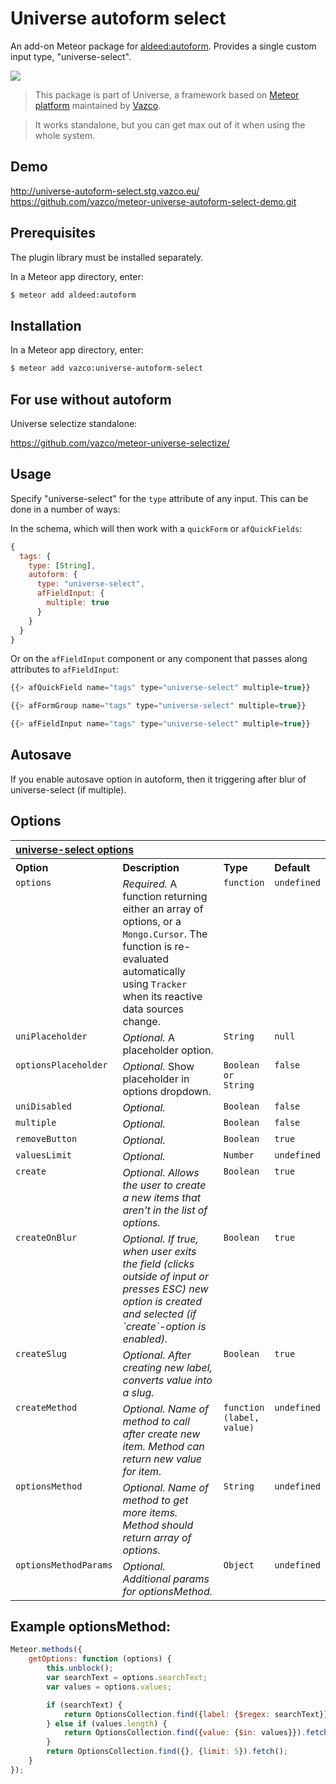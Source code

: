 Universe autoform select
=========================

An add-on Meteor package for [aldeed:autoform](https://github.com/aldeed/meteor-autoform). Provides a single custom input type, "universe-select".

<a href="http://unicms.io"><img src="http://unicms.io/banners/standalone.png" /></a>

> This package is part of Universe, a framework based on [Meteor platform](http://meteor.com)
maintained by [Vazco](http://www.vazco.eu).

> It works standalone, but you can get max out of it when using the whole system.

## Demo

<a href="http://universe-autoform-select.stg.vazco.eu/">
http://universe-autoform-select.stg.vazco.eu/
</a>

<a href="https://github.com/vazco/meteor-universe-autoform-select-demo.git">
https://github.com/vazco/meteor-universe-autoform-select-demo.git
</a>


## Prerequisites

The plugin library must be installed separately.

In a Meteor app directory, enter:

```bash
$ meteor add aldeed:autoform
```

## Installation

In a Meteor app directory, enter:

```bash
$ meteor add vazco:universe-autoform-select
```

## For use without autoform

Universe selectize standalone:

<a href="https://github.com/vazco/meteor-universe-selectize/">
https://github.com/vazco/meteor-universe-selectize/
</a>


## Usage

Specify "universe-select" for the `type` attribute of any input. This can be done in a number of ways:

In the schema, which will then work with a `quickForm` or `afQuickFields`:

```js
{
  tags: {
    type: [String],
    autoform: {
      type: "universe-select",
      afFieldInput: {
        multiple: true
      }
    }
  }
}
```

Or on the `afFieldInput` component or any component that passes along attributes to `afFieldInput`:

```js
{{> afQuickField name="tags" type="universe-select" multiple=true}}

{{> afFormGroup name="tags" type="universe-select" multiple=true}}

{{> afFieldInput name="tags" type="universe-select" multiple=true}}
```

## Autosave

If you enable autosave option in autoform, then it triggering after blur of universe-select (if multiple).

## Options



<table width="100%">
	<tr>
		<th valign="top" colspan="4" align="left"><a href="#general" name="general">universe-select options</a></th>
	</tr>
	<tr>
		<th valign="top" width="120px" align="left">Option</th>
		<th valign="top" align="left">Description</th>
		<th valign="top" width="60px" align="left">Type</th>
		<th valign="top" width="60px" align="left">Default</th>
	</tr>
	<tr>
		<td valign="top"><code>options</code></td>
		<td valign="top"><i>Required.</i> A function returning either an array of options, or a <code>Mongo.Cursor</code>. The function is re-evaluated automatically using <code>Tracker</code> when its reactive data sources change.</td>
		<td valign="top"><code>function</code></td>
		<td valign="top"><code>undefined</code></td>
	</tr>
	<tr>
		<td valign="top"><code>uniPlaceholder</code></td>
		<td valign="top"><i>Optional.</i> A placeholder option.</td>
		<td valign="top"><code>String</code></td>
		<td valign="top"><code>null</code></td>
	</tr>
	<tr>
        <td valign="top"><code>optionsPlaceholder</code></td>
        <td valign="top"><i>Optional.</i> Show placeholder in options dropdown.</td>
        <td valign="top"><code>Boolean or String</code></td>
        <td valign="top"><code>false</code></td>
    </tr>
	<tr>
        <td valign="top"><code>uniDisabled</code></td>
        <td valign="top"><i>Optional.</i></td>
        <td valign="top"><code>Boolean</code></td>
        <td valign="top"><code>false</code></td>
    </tr>
	<tr>
		<td valign="top"><code>multiple</code></td>
		<td valign="top"><i>Optional.</i> </td>
		<td valign="top"><code>Boolean</code></td>
		<td valign="top"><code>false</code></td>
	</tr>
	<tr>
        <td valign="top"><code>removeButton</code></td>
        <td valign="top"><i>Optional.</i> </td>
        <td valign="top"><code>Boolean</code></td>
        <td valign="top"><code>true</code></td>
    </tr>
    <tr>
        <td valign="top"><code>valuesLimit</code></td>
        <td valign="top"><i>Optional.</i> </td>
        <td valign="top"><code>Number</code></td>
        <td valign="top"><code>undefined</code></td>
    </tr>
    <tr>
        <td valign="top"><code>create</code></td>
        <td valign="top"><i>Optional. Allows the user to create a new items that aren't in the list of options.</i> </td>
        <td valign="top"><code>Boolean</code></td>
        <td valign="top"><code>true</code></td>
    </tr>
    <tr>
        <td valign="top"><code>createOnBlur</code></td>
        <td valign="top"><i>Optional. If true, when user exits the field (clicks outside of input or presses ESC) new option is created and selected (if `create`-option is enabled).</i> </td>
        <td valign="top"><code>Boolean</code></td>
        <td valign="top"><code>true</code></td>
    </tr>
    <tr>
        <td valign="top"><code>createSlug</code></td>
        <td valign="top"><i>Optional. After creating new label, converts value into a slug.</i> </td>
        <td valign="top"><code>Boolean</code></td>
        <td valign="top"><code>true</code></td>
    </tr>
    <tr>
        <td valign="top"><code>createMethod</code></td>
        <td valign="top"><i>Optional. Name of method to call after create new item. Method can return new value for item.</i> </td>
        <td valign="top"><code>function (label, value)</code></td>
        <td valign="top"><code>undefined</code></td>
    </tr>
    <tr>
        <td valign="top"><code>optionsMethod</code></td>
        <td valign="top"><i>Optional. Name of method to get more items. Method should return array of options.</i> </td>
        <td valign="top"><code>String</code></td>
        <td valign="top"><code>undefined</code></td>
    </tr>
    <tr>
        <td valign="top"><code>optionsMethodParams</code></td>
        <td valign="top"><i>Optional. Additional params for optionsMethod.</i> </td>
        <td valign="top"><code>Object</code></td>
        <td valign="top"><code>undefined</code></td>
    </tr>
</table>


## Example optionsMethod:

```js
Meteor.methods({
    getOptions: function (options) {
        this.unblock();
        var searchText = options.searchText;
        var values = options.values;

        if (searchText) {
            return OptionsCollection.find({label: {$regex: searchText}}, {limit: 5}).fetch();
        } else if (values.length) {
            return OptionsCollection.find({value: {$in: values}}).fetch();
        }
        return OptionsCollection.find({}, {limit: 5}).fetch();
    }
});
```
